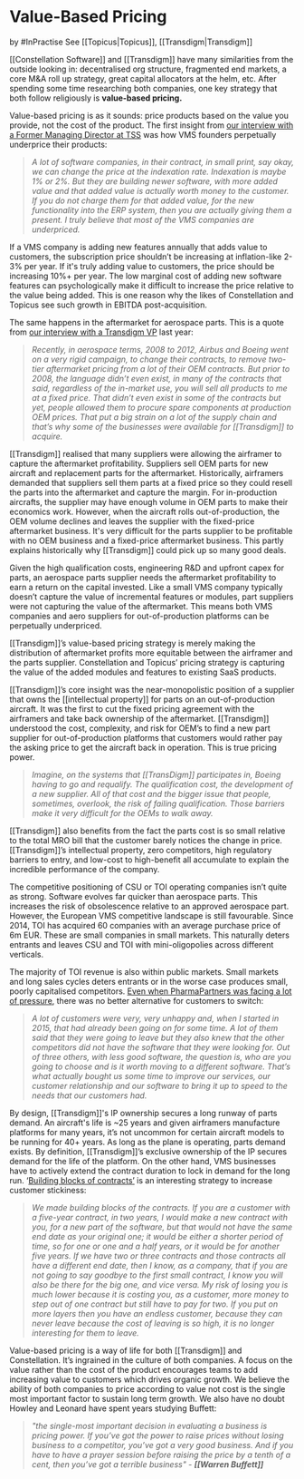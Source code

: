 # Value-Based Pricing

by #InPractise 
See [[Topicus|Topicus]], [[Transdigm|Transdigm]]

[[Constellation Software]] and [[Transdigm]] have many similarities from the outside looking in: decentralised org structure, fragmented end markets, a core M&A roll up strategy, great capital allocators at the helm, etc. After spending some time researching both companies, one key strategy that both follow religiously is **value-based pricing.**

Value-based pricing is as it sounds: price products based on the value you provide, not the cost of the product. The first insight from [our interview with a Former Managing Director at TSS](https://inpractise.com/articles/topicus-pharmapartners-and-vms-value-based-pricing) was how VMS founders perpetually underprice their products:

> _A lot of software companies, in their contract, in small print, say okay, we can change the price at the indexation rate. Indexation is maybe 1% or 2%. But they are building newer software, with more added value and that added value is actually worth money to the customer. If you do not charge them for that added value, for the new functionality into the ERP system, then you are actually giving them a present. I truly believe that most of the VMS companies are underpriced._

If a VMS company is adding new features annually that adds value to customers, the subscription price shouldn’t be increasing at inflation-like 2-3% per year. If it's truly adding value to customers, the price should be increasing 10%+ per year. The low marginal cost of adding new software features can psychologically make it difficult to increase the price relative to the value being added. This is one reason why the likes of Constellation and Topicus see such growth in EBITDA post-acquisition.

The same happens in the aftermarket for aerospace parts. This is a quote from [our interview with a Transdigm VP](https://inpractise.com/articles/tdg-pricing-operations) last year:

> _Recently, in aerospace terms, 2008 to 2012, Airbus and Boeing went on a very rigid campaign, to change their contracts, to remove two-tier aftermarket pricing from a lot of their OEM contracts. But prior to 2008, the language didn’t even exist, in many of the contracts that said, regardless of the in-market use, you will sell all products to me at a fixed price. That didn’t even exist in some of the contracts but yet, people allowed them to procure spare components at production OEM prices. That put a big strain on a lot of the supply chain and that’s why some of the businesses were available for [[Transdigm]] to acquire._

[[Transdigm]] realised that many suppliers were allowing the airframer to capture the aftermarket profitability. Suppliers sell OEM parts for new aircraft and replacement parts for the aftermarket. Historically, airframers demanded that suppliers sell them parts at a fixed price so they could resell the parts into the aftermarket and capture the margin. For in-production aircrafts, the supplier may have enough volume in OEM parts to make their economics work. However, when the aircraft rolls out-of-production, the OEM volume declines and leaves the supplier with the fixed-price aftermarket business. It's very difficult for the parts supplier to be profitable with no OEM business and a fixed-price aftermarket business. This partly explains historically why [[Transdigm]] could pick up so many good deals.

Given the high qualification costs, engineering R&D and upfront capex for parts, an aerospace parts supplier needs the aftermarket profitability to earn a return on the capital invested. Like a small VMS company typically doesn’t capture the value of incremental features or modules, part suppliers were not capturing the value of the aftermarket. This means both VMS companies and aero suppliers for out-of-production platforms can be perpetually underpriced.

[[Transdigm]]’s value-based pricing strategy is merely making the distribution of aftermarket profits more equitable between the airframer and the parts supplier. Constellation and Topicus’ pricing strategy is capturing the value of the added modules and features to existing SaaS products.

[[Transdigm]]’s core insight was the near-monopolistic position of a supplier that owns the [[intellectual property]] for parts on an out-of-production aircraft. It was the first to cut the fixed pricing agreement with the airframers and take back ownership of the aftermarket. [[Transdigm]] understood the cost, complexity, and risk for OEM’s to find a new part supplier for out-of-production platforms that customers would rather pay the asking price to get the aircraft back in operation. This is true pricing power.

> _Imagine, on the systems that [[TransDigm]] participates in, Boeing having to go and requalify. The qualification cost, the development of a new supplier. All of that cost and the bigger issue that people, sometimes, overlook, the risk of failing qualification. Those barriers make it very difficult for the OEMs to walk away._

[[Transdigm]] also benefits from the fact the parts cost is so small relative to the total MRO bill that the customer barely notices the change in price. [[Transdigm]]’s intellectual property, zero competitors, high regulatory barriers to entry, and low-cost to high-benefit all accumulate to explain the incredible performance of the company.

The competitive positioning of CSU or TOI operating companies isn’t quite as strong. Software evolves far quicker than aerospace parts. This increases the risk of obsolescence relative to an approved aerospace part. However, the European VMS competitive landscape is still favourable. Since 2014, TOI has acquired 60 companies with an average purchase price of 6m EUR. These are small companies in small markets. This naturally deters entrants and leaves CSU and TOI with mini-oligopolies across different verticals.

The majority of TOI revenue is also within public markets. Small markets and long sales cycles deters entrants or in the worse case produces small, poorly capitalised competitors. [Even when PharmaPartners was facing a lot of pressure](https://inpractise.com/articles/topicus-pharmapartners-and-vms-value-based-pricing), there was no better alternative for customers to switch:

> _A lot of customers were very, very unhappy and, when I started in 2015, that had already been going on for some time. A lot of them said that they were going to leave but they also knew that the other competitors did not have the software that they were looking for. Out of three others, with less good software, the question is, who are you going to choose and is it worth moving to a different software. That’s what actually bought us some time to improve our services, our customer relationship and our software to bring it up to speed to the needs that our customers had._

By design, [[Transdigm]]'s IP ownership secures a long runway of parts demand. An aircraft's life is ~25 years and given airframers manufacture platforms for many years, it’s not uncommon for certain aircraft models to be running for 40+ years. As long as the plane is operating, parts demand exists. By definition, [[Transdigm]]’s exclusive ownership of the IP secures demand for the life of the platform. On the other hand, VMS businesses have to actively extend the contract duration to lock in demand for the long run. ‘[Building blocks of contracts’](https://inpractise.com/articles/topicus-pharmapartners-and-vms-value-based-pricing) is an interesting strategy to increase customer stickiness:

> _We made building blocks of the contracts. If you are a customer with a five-year contract, in two years, I would make a new contract with you, for a new part of the software, but that would not have the same end date as your original one; it would be either a shorter period of time, so for one or one and a half years, or it would be for another five years. If we have two or three contracts and those contracts all have a different end date, then I know, as a company, that if you are not going to say goodbye to the first small contract, I know you will also be there for the big one, and vice versa. My risk of losing you is much lower because it is costing you, as a customer, more money to step out of one contract but still have to pay for two. If you put on more layers then you have an endless customer, because they can never leave because the cost of leaving is so high, it is no longer interesting for them to leave._

Value-based pricing is a way of life for both [[Transdigm]] and Constellation. It’s ingrained in the culture of both companies. A focus on the value rather than the cost of the product encourages teams to add increasing value to customers which drives organic growth. We believe the ability of both companies to price according to value not cost is the single most important factor to sustain long term growth. We also have no doubt Howley and Leonard have spent years studying Buffett:

> _"the single-most important decision in evaluating a business is pricing power. If you’ve got the power to raise prices without losing business to a competitor, you’ve got a very good business. And if you have to have a prayer session before raising the price by a tenth of a cent, then you’ve got a terrible business" - **[[Warren Buffett]]**_